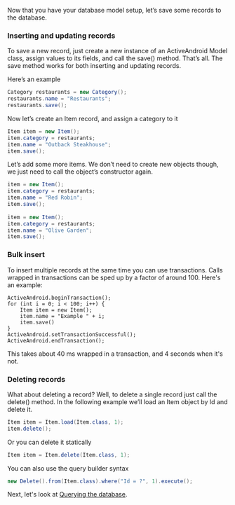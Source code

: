 Now that you have your database model setup, let’s save some records to the database.

### Inserting and updating records

To save a new record, just create a new instance of an ActiveAndroid Model class, assign values to its fields, and call the save() method. That’s all. The save method works for both inserting and updating records.

Here’s an example

```java
Category restaurants = new Category();
restaurants.name = "Restaurants";
restaurants.save();
```

Now let’s create an Item record, and assign a category to it

```java
Item item = new Item();
item.category = restaurants;
item.name = "Outback Steakhouse";
item.save();
```

Let’s add some more items. We don’t need to create new objects though, we just need to call the object’s constructor again.

```java
item = new Item();
item.category = restaurants;
item.name = "Red Robin";
item.save();
 
item = new Item();
item.category = restaurants;
item.name = "Olive Garden";
item.save();
```

### Bulk insert

To insert multiple records at the same time you can use transactions. Calls wrapped in transactions can be sped up by a factor of around 100. Here's an example:

```
ActiveAndroid.beginTransaction();
for (int i = 0; i < 100; i++) {
    Item item = new Item();
    item.name = "Example " + i;
    item.save()
}
ActiveAndroid.setTransactionSuccessful();
ActiveAndroid.endTransaction();
```

This takes about 40 ms wrapped in a transaction, and 4 seconds when it's not.

### Deleting records

What about deleting a record? Well, to delete a single record just call the delete() method. In the following example we’ll load an Item object by Id and delete it.

```java
Item item = Item.load(Item.class, 1);
item.delete();
```

Or you can delete it statically

```java
Item item = Item.delete(Item.class, 1);
```

You can also use the query builder syntax

```java
new Delete().from(Item.class).where("Id = ?", 1).execute();
```

Next, let's look at [Querying the database](Querying-the-database).